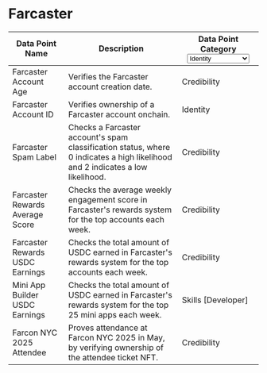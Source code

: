 # Farcaster

<table><thead><tr><th>Data Point Name</th><th>Description</th><th>Data Point Category<select><option value="lomLNr0I9Uvm" label="Identity" color="blue"></option><option value="4CcsGQO5qqP1" label="Activity" color="blue"></option><option value="vupUT60FMN6n" label="Credibility" color="blue"></option><option value="N1ap3SKQ2O9w" label="Skills [Developer]" color="blue"></option><option value="DHBuT13t8Hmk" label="Skills [Creator]" color="blue"></option></select></th></tr></thead><tbody><tr><td>Farcaster Account Age</td><td>Verifies the Farcaster account creation date.</td><td><span data-option="vupUT60FMN6n">Credibility</span></td></tr><tr><td>Farcaster Account ID</td><td>Verifies ownership of a Farcaster account onchain.</td><td><span data-option="lomLNr0I9Uvm">Identity</span></td></tr><tr><td>Farcaster Spam Label</td><td>Checks a Farcaster account's spam classification status, where 0 indicates a high likelihood and 2 indicates a low likelihood.</td><td><span data-option="vupUT60FMN6n">Credibility</span></td></tr><tr><td>Farcaster  Rewards Average Score</td><td>Checks the average weekly engagement score in Farcaster's rewards system for the top accounts each week.</td><td><span data-option="vupUT60FMN6n">Credibility</span></td></tr><tr><td>Farcaster Rewards USDC Earnings</td><td>Checks the total amount of USDC earned in Farcaster's rewards system for the top accounts each week.</td><td><span data-option="vupUT60FMN6n">Credibility</span></td></tr><tr><td>Mini App Builder USDC Earnings</td><td>Checks the total amount of USDC earned in Farcaster's rewards system for the top 25 mini apps each week.</td><td><span data-option="N1ap3SKQ2O9w">Skills [Developer]</span></td></tr><tr><td>Farcon NYC 2025 Attendee</td><td>Proves attendance at Farcon NYC 2025 in May, by verifying ownership of the attendee ticket NFT.</td><td><span data-option="vupUT60FMN6n">Credibility</span></td></tr></tbody></table>
